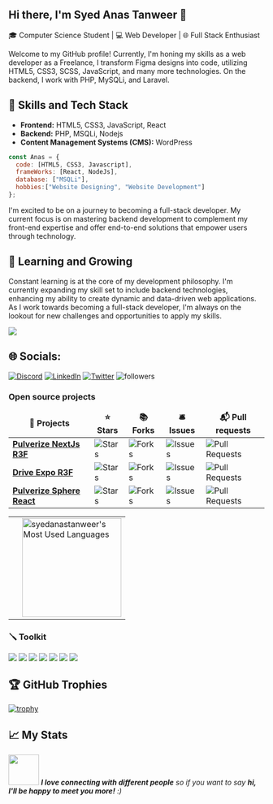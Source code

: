 ## Hi there, I'm Syed Anas Tanweer 👋

🎓 Computer Science Student | 💻 Web Developer | 🌐 Full Stack Enthusiast

Welcome to my GitHub profile! Currently, I'm honing my skills as a web developer as a Freelance,
I transform Figma designs into code, utilizing HTML5, CSS3, SCSS, JavaScript, and many more technologies. On the backend, I work with PHP, MySQLi, and Laravel.

## 🚀 Skills and Tech Stack

- **Frontend:** HTML5, CSS3, JavaScript, React
- **Backend:** PHP, MSQLi, Nodejs
- **Content Management Systems (CMS):** WordPress

```javascript
const Anas = {
  code: [HTML5, CSS3, Javascript],
  frameWorks: [React, NodeJs],
  database: ["MSQLi"],
  hobbies:["Website Designing", "Website Development"]
};
```

I'm excited to be on a journey to becoming a full-stack developer. My current focus is on mastering backend development to complement my front-end expertise and offer end-to-end solutions that empower users through technology.

## 🌱 Learning and Growing

Constant learning is at the core of my development philosophy. I'm currently expanding my skill set to include backend technologies, enhancing my ability to create dynamic and data-driven web applications. As I work towards becoming a full-stack developer, I'm always on the lookout for new challenges and opportunities to apply my skills.

[![](https://visitcount.itsvg.in/api?id=syedanastanweer&label=Profile%20Views&color=0&icon=5&pretty=true)](https://visitcount.itsvg.in)

## 🌐 Socials:
[![Discord](https://img.shields.io/badge/Discord-%237289DA.svg?logo=discord&logoColor=white)](https://discord.gg/JyPU2Rf6) [![LinkedIn](https://img.shields.io/badge/LinkedIn-%230077B5.svg?logo=linkedin&logoColor=white)](https://linkedin.com/in/syedanastanweer) [![Twitter](https://img.shields.io/badge/Twitter-%231DA1F2.svg?logo=Twitter&logoColor=white)](https://twitter.com/syedanastanweer) <img alt="followers" src="https://img.shields.io/github/followers/syedanastanweer?label=Followers&style=social">

<h3>Open source projects</h3>
<table>
  <thead align="center">
    <tr border: none;>
      <td><b>🎁 Projects</b></td>
      <td><b>⭐ Stars</b></td>
      <td><b>📚 Forks</b></td>
      <td><b>🛎 Issues</b></td>
      <td><b>📬 Pull requests</b></td>
    </tr>
  </thead>
  <tbody>
    <tr>
      <td><a href="https://github.com/syedanastanweer/pulverize-nextjs"><b>Pulverize NextJs R3F</b></a></td>
      <td><img alt="Stars" src="https://img.shields.io/github/stars/syedanastanweer/pulverize-nextjs?style=flat-square&labelColor=343b41"/></td>
      <td><img alt="Forks" src="https://img.shields.io/github/forks/syedanastanweer/pulverize-nextjs?style=flat-square&labelColor=343b41"/></td>
      <td><img alt="Issues" src="https://img.shields.io/github/issues/syedanastanweer/pulverize-nextjs?style=flat-square&labelColor=343b41"/></td>
      <td><img alt="Pull Requests" src="https://img.shields.io/github/issues-pr/syedanastanweer/pulverize-nextjs?style=flat-square&labelColor=343b41"/></td>
    </tr>
	  <tr>
      <td><a href="https://github.com/syedanastanweer/drive-expo-react-three-fiber"><b>Drive Expo R3F</b></a></td>
      <td><img alt="Stars" src="https://img.shields.io/github/stars/syedanastanweer/drive-expo-react-three-fiber?style=flat-square&labelColor=343b41"/></td>
      <td><img alt="Forks" src="https://img.shields.io/github/forks/syedanastanweer/drive-expo-react-three-fiber?style=flat-square&labelColor=343b41"/></td>
      <td><img alt="Issues" src="https://img.shields.io/github/issues/syedanastanweer/drive-expo-react-three-fiber?style=flat-square&labelColor=343b41"/></td>
      <td><img alt="Pull Requests" src="https://img.shields.io/github/issues-pr/syedanastanweer/drive-expo-react-three-fiber?style=flat-square&labelColor=343b41"/></td>
    </tr>
    <tr>
      <td><a href="https://github.com/syedanastanweer/pulverize-sphere-react"><b>Pulverize Sphere React</b></a></td>
      <td><img alt="Stars" src="https://img.shields.io/github/stars/syedanastanweer/pulverize-sphere-react?style=flat-square&labelColor=343b41"/></td>
      <td><img alt="Forks" src="https://img.shields.io/github/forks/syedanastanweer/pulverize-sphere-react?style=flat-square&labelColor=343b41"/></td>
      <td><img alt="Issues" src="https://img.shields.io/github/issues/syedanastanweer/pulverize-sphere-react?style=flat-square&labelColor=343b41"/></td>
      <td><img alt="Pull Requests" src="https://img.shields.io/github/issues-pr/syedanastanweer/pulverize-sphere-react?style=flat-square&labelColor=343b41"/></td>
    </tr>
  </tbody>
</table>

<table>
  <tr>
    <td>
      <img src="https://github-readme-streak-stats.herokuapp.com/?user=syedanastanweer&amp;theme=dark&amp;hide_border=false" alt="">
    </td>
    <td>
      <img align="right" height="195px" src="https://github-readme-stats-sigma-five.vercel.app/api/top-langs/?username=syedanastanweer&layout=compact&theme=vision-friendly-dark" alt="syedanastanweer's Most Used Languages" />
    </td>
  </tr>
</table>

### 🪛 Toolkit
<img src="https://img.shields.io/badge/HTML5-E34F26?style=for-the-badge&logo=html5&logoColor=white"> <img src="https://img.shields.io/badge/CSS3-1572B6?style=for-the-badge&logo=css3&logoColor=white"> <img src="https://img.shields.io/badge/Bootstrap-563D7C?style=for-the-badge&logo=bootstrap&logoColor=white"> <img src="https://img.shields.io/badge/JavaScript-F7DF1E?style=for-the-badge&logo=JavaScript&logoColor=white"> <img src="https://img.shields.io/badge/React-20232A?style=for-the-badge&logo=react&logoColor=61DAFB"> <img src="https://img.shields.io/badge/Node.js-43853D?style=for-the-badge&logo=node.js&logoColor=white "> <img src="https://img.shields.io/badge/npm-CB3837?style=for-the-badge&logo=npm&logoColor=white">

## 🏆 GitHub Trophies
<!-- ![](https://github-profile-trophy.vercel.app/?username=syedanastanweer)-->

[![trophy](https://github-profile-trophy.vercel.app/?username=syedanastanweer&theme=onedark)](https://github.com/syedanastanweer/github-profile-trophy)

## 📈 My Stats


  
<img src="https://media.giphy.com/media/LnQjpWaON8nhr21vNW/giphy.gif" width="60"> <em><b>I love connecting with different people</b> so if you want to say <b>hi, I'll be happy to meet you more!</b> :)</em>

